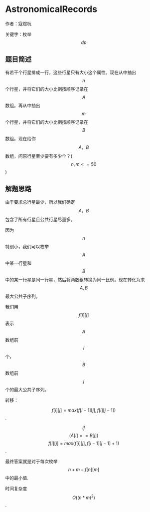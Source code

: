 # AstronomicalRecords
作者：寇煜杭

关键字：枚举 $$dp$$

## 题目简述
   有若干个行星排成一行，这些行星只有大小这个属性。现在从中抽出$$n$$个行星，并将它们的大小比例按顺序记录在$$A$$数组。再从中抽出$$m$$个行星，并将它们的大小比例按顺序记录在$$B$$数组。现在给你$$A，B$$数组，问原行星至少要有多少个？($$n,m<=50$$)

## 解题思路
   由于要求总行星最少，所以我们确定$$A，B$$包含了所有行星且公共行星尽量多。

   因为$$n$$特别小，我们可以枚举$$A$$中某一行星和$$B$$中的某一行星是同一行星，然后将两数组转换为同一比例。现在转化为求$$A,B$$最大公共子序列。
   
   我们用$$f[i][j]$$表示$$A$$数组前$$i$$个，$$B$$数组前$$j$$个的最大公共子序列。
   
   转移：
   
   $$f[i][j]=max(f[i-1][j],f[i][j-1])$$.
   
   $$if$$ $$(A[i]==B[j])$$ $$f[i][j]=max(f[i][j],f[i-1][j-1]+1)$$.
   
   最终答案就是对于每次枚举$$n+m-f[n][m]$$中的最小值.
   
   时间复杂度$$O((n*m)^2)$$.

